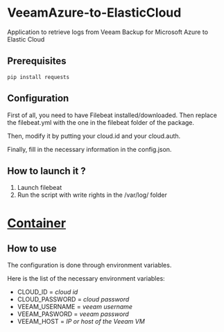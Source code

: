 # VeeamAzure-to-ElasticCloud
Application to retrieve logs from Veeam Backup for Microsoft Azure to Elastic Cloud 

## Prerequisites

`pip install requests`

## Configuration
First of all, you need to have Filebeat installed/downloaded.
Then replace the filebeat.yml with the one in the filebeat folder of the package.

Then, modify it by putting your cloud.id and your cloud.auth.

Finally, fill in the necessary information in the config.json.

## How to launch it ?

  1. Launch filebeat 
  2. Run the script with write rights in the /var/log/ folder

# [Container](https://hub.docker.com/r/teckinfor/veeamtoelk)
## How to use
The configuration is done through environment variables.

Here is the list of the necessary environment variables:
  - CLOUD_ID = *cloud id*
  - CLOUD_PASSWORD = *cloud password*
  - VEEAM_USERNAME = *veeam username*
  - VEEAM_PASWORD = *veeam password*
  - VEEAM_HOST = *IP or host of the Veeam VM*
